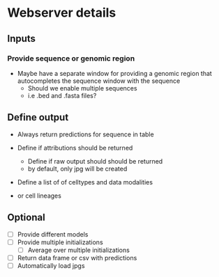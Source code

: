 # Webserver details

## Inputs
### Provide sequence or genomic region

- Maybe have a separate window for providing a genomic region that autocompletes the sequence window with the sequence
	- Should we enable multiple sequences
	- i.e .bed and .fasta files?

## Define output 
- Always return predictions for sequence in table

- Define if attributions should be returned
	- Define if raw output should should be returned
	- by default, only jpg will be created

- Define a list of of celltypes and data modalities
- or cell lineages

## Optional
- [ ] Provide different models
- [ ] Provide multiple initializations
	- [ ] Average over multiple initializations
- [ ] Return data frame or csv with predictions
- [ ] Automatically load jpgs

